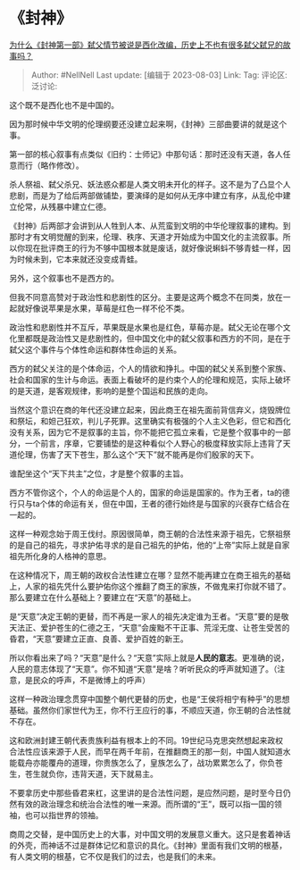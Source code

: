 # 《封神》

[为什么《封神第一部》弑父情节被说是西化改编，历史上不也有很多弑父弑兄的故事吗？](https://www.zhihu.com/question/613770853/answer/3148141772)

> Author: #NellNell
> Last update: [编辑于 2023-08-03]
> Link:
> Tag:
> 评论区:
> 泛讨论:

这个既不是西化也不是中国的。

因为那时候中华文明的伦理纲要还没建立起来啊，《封神》三部曲要讲的就是这个事。

第一部的核心叙事有点类似《旧约：士师记》中那句话：那时还没有天道，各人任意而行（略作修改）。

杀人祭祖、弑父杀兄、妖法惑众都是人类文明未开化的样子。这不是为了凸显个人悲剧，而是为了给后两部做铺垫，要演绎的是如何从无序中建立有序，从乱伦中建立伦常，从残暴中建立仁德。

《封神》后两部才会讲到从人牲到人本、从荒蛮到文明的中华伦理叙事的建构。到那时才有文明觉醒的到来，伦理、秩序、天道才开始成为中国文化的主流叙事。所以你现在批评商王的行为不够中国根本就是废话，就好像说蝌蚪不够青蛙一样，因为时候未到，它本来就还没变成青蛙。

另外，这个叙事也不是西方的。

但我不同意高赞对于政治性和悲剧性的区分。主要是这两个概念不在同类，放在一起就好像说苹果是水果，草莓是红色一样不伦不类。

政治性和悲剧性并不互斥，苹果既是水果也是红色，草莓亦是。弑父无论在哪个文化里都既是政治性又是悲剧性的，但中国文化中的弑父叙事和西方的不同，是在于弑父这个事件与个体性命运和群体性命运的关系。

西方的弑父关注的是个体命运，个人的情欲和挣扎。中国的弑父关系到整个家族、社会和国家的生计与命运。表面上看破坏的是约束个人的伦理和规范，实际上破坏的是天道，是客观规律，影响的是整个国运和民族的走向。

当然这个意识在商的年代还没建立起来，因此商王在祖先面前背信弃义，烧毁牌位和祭坛，和妲己狂欢，判儿子死罪。这里确实有极强的个人主义色彩，但它和西化没有关系，因为它不是叙事的主旨，你不能把它孤立来看，它是整个叙事中的一部分，一个前言，序章，它要铺垫的是这种看似个人野心的极度释放实际上违背了天道伦理，伤害了天下苍生，那么这个“天下”就不能再是你们殷家的天下。

谁配坐这个“天下共主”之位，才是整个叙事的主旨。

西方不管你这个，个人的命运是个人的，国家的命运是国家的。作为王者，ta的德行只与ta个体的命运有关，但在中国，王者的德行始终是与国家的兴衰存亡结合在一起的。

这样一种观念始于周王伐纣。原因很简单，商王朝的合法性来源于祖先，它祭祖祭的是自己的祖先，寻求护佑寻求的是自己祖先的护佑，他的“上帝”实际上就是自家祖先所化身的人格神的意思。

在这种情况下，周王朝的政权合法性建立在哪？显然不能再建立在商王祖先的基础上，人家的祖先凭什么要护佑你这个推翻了商王的家族，不做鬼来打你就不错了。那么要建立在什么基础上？要建立在“天意”的基础上。

是“天意”决定王朝的更替，而不再是一家人的祖先决定谁为王者。“天意”要的是敬天法正、爱护苍生的仁德之王，“天意”会废黜不干正事、荒淫无度、让苍生受苦的昏君，“天意”要建立正直、良善、爱护百姓的新王。

所以你看出来了吗？“天意”是什么？“天意”实际上就是**人民的意志**。更准确的说，人民的意志体现了“天意”。你不知道“天意”是啥？听听民众的呼声就知道了。（注意，是民众的呼声，不是微博上的呼声）

这样一种政治理念贯穿中国整个朝代更替的历史，也是“王侯将相宁有种乎”的思想基础。虽然你们家世代为王，你不行王应行的事，不顺应天道，你王朝的合法性就不存在。

这和欧洲封建王朝代表贵族利益有根本上的不同。19世纪马克思突然想起来政权合法性应该来源于人民，而早在两千年前，在推翻商王的那一刻，中国人就知道水能载舟亦能覆舟的道理，你贵族怎么了，皇族怎么了，战功累累怎么了，你负苍生，苍生就负你，违背天道，天下就易主。

不要拿历史中那些昏君来杠，这里讲的是合法性问题，是应然问题，是时至今日仍然有效的政治理念和统治合法性的唯一来源。而所谓的“王”，既可以指一国的领袖，也可以指世界的领袖。

商周之交替，是中国历史上的大事，对中国文明的发展意义重大。这只是套着神话的外壳，而神话不过是群体记忆和意识的具化。《封神》里面有我们文明的根基，有人类文明的根基，它不仅是我们的过去，也是我们的未来。
